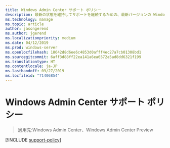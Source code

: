 ```yaml
---
title: Windows Admin Center サポート ポリシー
description: 最新の状態を維持してサポートを継続するための、最新バージョンの Windows Admin Center のインストール頻度について説明します。
ms.technology: manage
ms.topic: article
author: jasongerend
ms.author: jgerend
ms.localizationpriority: medium
ms.date: 04/12/2019
ms.prod: windows-server
ms.openlocfilehash: 18642d8d6ee6c4853d0afff4ec27a7cb01308bd1
ms.sourcegitcommit: 6aff3d88ff22ea141a6ea6572a5ad8dd6321f199
ms.translationtype: HT
ms.contentlocale: ja-JP
ms.lasthandoff: 09/27/2019
ms.locfileid: "71406854"
---
```

# <a name="windows-admin-center-support-policy"></a>Windows Admin Center サポート ポリシー

>適用先:Windows Admin Center、Windows Admin Center Preview

[!INCLUDE [support-policy](../includes/support-policy.md)]